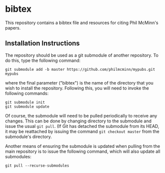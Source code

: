 # bibtex

This repository contains a bibtex file and resources for citing Phil McMinn's papers.

## Installation Instructions
The repository should be used as a git submodule of 
another repository. To do this, type the following command:

```shell
git submodule add -b master https://github.com/philmcminn/mypubs.git mypubs
```

where the final parameter ("bibtex") is the name of the directory that you wish to install the repository. Following
this, you will need to invoke the following commands:

```shell
git submodule init
git submodule update
```

Of course, the submodule will need to be pulled periodically to receive any changes. This can be done by changing
directory to the submodule and issue the usual ``git pull``. (If Git has detached the submodule from its HEAD, it
may be reattached by issuing the command ``git checkout master`` from the submodule's directory.

Another means of ensuring the submodule is updated when pulling from the main repository is to issue the following
command, which will also update all submodules:

```shell
git pull --recurse-submodules
```
